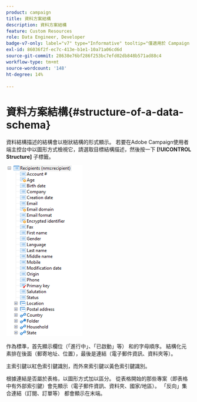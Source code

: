 ```yaml
---
product: campaign
title: 資料方案結構
description: 資料方案結構
feature: Custom Resources
role: Data Engineer, Developer
badge-v7-only: label="v7" type="Informative" tooltip="僅適用於 Campaign Classic v7"
exl-id: 86036f2f-ec7c-413e-b1e1-10a71a06cd6d
source-git-commit: 28638e76bf286f253bc7efd02db848b571ad88c4
workflow-type: tm+mt
source-wordcount: '148'
ht-degree: 14%

---
```


# 資料方案結構{#structure-of-a-data-schema}

資料結構描述的結構會以樹狀結構的形式顯示。 若要在Adobe Campaign使用者端主控台中以圖形方式檢視它，請選取目標結構描述，然後按一下 **[!UICONTROL Structure]** 子標籤。

![](assets/d_ncs_integration_schema_arbo.png)

作為標準，首先顯示欄位（「進行中」、「已啟動」等） 和的字母順序。 結構化元素排在後面（郵寄地址、位置），最後是連結（電子郵件資訊、資料夾等）。

主索引鍵以紅色索引鍵識別，而外來索引鍵以黃色索引鍵識別。

根據連結是否屬於表格，以圖形方式加以區分。 從表格開始的那些專案（即表格中有外部索引鍵）會先顯示（電子郵件資訊、資料夾、國家/地區）。 「反向」集合連結（訂閱、訂單等） 都會顯示在末端。
